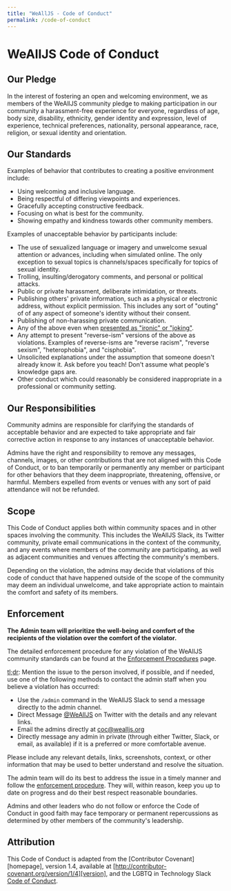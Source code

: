 ```yaml
---
title: "WeAllJS - Code of Conduct"
permalink: /code-of-conduct
---
```


# WeAllJS Code of Conduct

## Our Pledge

In the interest of fostering an open and welcoming environment, we as members of
the WeAllJS community pledge to making participation in our community a
harassment-free experience for everyone, regardless of age, body size,
disability, ethnicity, gender identity and expression, level of experience,
technical preferences, nationality, personal appearance, race, religion, or
sexual identity and orientation.

## Our Standards

Examples of behavior that contributes to creating a positive environment
include:

* Using welcoming and inclusive language.
* Being respectful of differing viewpoints and experiences.
* Gracefully accepting constructive feedback.
* Focusing on what is best for the community.
* Showing empathy and kindness towards other community members.

Examples of unacceptable behavior by participants include:

* The use of sexualized language or imagery and unwelcome sexual attention or
  advances, including when simulated online. The only exception to sexual topics
  is channels/spaces specifically for topics of sexual identity.
* Trolling, insulting/derogatory comments, and personal or political attacks.
* Public or private harassment, deliberate intimidation, or threats.
* Publishing others' private information, such as a physical or electronic
  address, without explicit permission. This includes any sort of "outing" of
  of any aspect of someone's identity without their consent.
* Publishing of non-harassing private communication.
* Any of the above even when [presented as "ironic" or "joking"](https://en.wikipedia.org/wiki/Hipster_racism).
* Any attempt to present "reverse-ism" versions of the above as violations. Examples of reverse-isms are "reverse racism", "reverse sexism", "heterophobia", and "cisphobia".
* Unsolicited explanations under the assumption that someone doesn't already know it. Ask before you teach! Don't assume what people's knowledge gaps are.
* Other conduct which could reasonably be considered inappropriate in a
  professional or community setting.

## Our Responsibilities

Community admins are responsible for clarifying the standards of acceptable
behavior and are expected to take appropriate and fair corrective action in
response to any instances of unacceptable behavior.

Admins have the right and responsibility to remove any messages, channels,
images, or other contributions that are not aligned with this Code of Conduct,
or to ban temporarily or permanently any member or participant for other
behaviors that they deem inappropriate, threatening, offensive, or harmful.
Members expelled from events or venues with any sort of paid attendance will not
be refunded.

## Scope

This Code of Conduct applies both within community spaces and in other spaces
involving the community. This includes the WeAllJS Slack, its Twitter community,
private email communications in the context of the community, and any events
where members of the community are participating, as well as adjacent
communities and venues affecting the community's members.

Depending on the violation, the admins may decide that violations of this code
of conduct that have happened outside of the scope of the community may deem an
individual unwelcome, and take appropriate action to maintain the comfort and
safety of its members.

## Enforcement

**The Admin team will prioritize the well-being and comfort of the recipients of
the violation over the comfort of the violator.**

The detailed enforcement procedure for any violation of the WeAllJS community
standards can be found at the [Enforcement Procedures](/enforcement) page.

[tl;dr](https://en.wikipedia.org/wiki/TL%3BDR): Mention the issue to the person
involved, if possible, and if needed, use one of the following methods to
contact the admin staff when you believe a violation has occurred:

* Use the `/admin` command in the WeAllJS Slack to send a message directly to the admin channel.
* Direct Message [@WeAllJS](https://twitter.com/wealljs) on Twitter with the details and any relevant links.
* Email the admins directly at [coc@wealljs.org](mailto:coc@wealljs.org)
* Directly message any admin in private (through either Twitter, Slack, or email, as available) if it is a preferred or more comfortable avenue.

Please include any relevant details, links, screenshots, context, or
other information that may be used to better understand and resolve the
situation.

The admin team will do its best to address the issue in a timely manner and
follow the [enforcement procedure](/enforcement). They will, within reason,
keep you up to date on progress and do their best respect reasonable boundaries.

Admins and other leaders who do not follow or enforce the Code of Conduct in
good faith may face temporary or permanent repercussions as determined by other
members of the community's leadership.

## Attribution

This Code of Conduct is adapted from the [Contributor Covenant][homepage],
version 1.4, available at
[http://contributor-covenant.org/version/1/4][version], and the LGBTQ in
Technology Slack [Code of Conduct](http://lgbtq.technology/coc.html).
